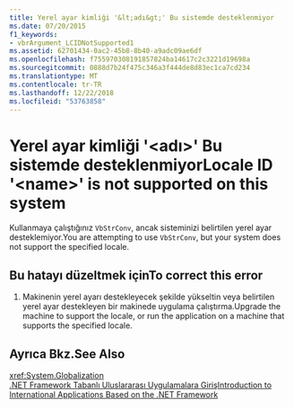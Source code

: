 ```yaml
---
title: Yerel ayar kimliği '&lt;adı&gt;' Bu sistemde desteklenmiyor
ms.date: 07/20/2015
f1_keywords:
- vbrArgument_LCIDNotSupported1
ms.assetid: 62701434-0ac2-45b8-8b40-a9adc09ae6df
ms.openlocfilehash: f755970308191857824ba14617c2c3221d19698a
ms.sourcegitcommit: 0888d7b24f475c346a3f444de8d83ec1ca7cd234
ms.translationtype: MT
ms.contentlocale: tr-TR
ms.lasthandoff: 12/22/2018
ms.locfileid: "53763858"
---
```

# <a name="locale-id-ltnamegt-is-not-supported-on-this-system"></a><span data-ttu-id="00a55-102">Yerel ayar kimliği '&lt;adı&gt;' Bu sistemde desteklenmiyor</span><span class="sxs-lookup"><span data-stu-id="00a55-102">Locale ID '&lt;name&gt;' is not supported on this system</span></span>
<span data-ttu-id="00a55-103">Kullanmaya çalıştığınız `VbStrConv`, ancak sisteminizi belirtilen yerel ayar desteklemiyor.</span><span class="sxs-lookup"><span data-stu-id="00a55-103">You are attempting to use `VbStrConv`, but your system does not support the specified locale.</span></span>  
  
## <a name="to-correct-this-error"></a><span data-ttu-id="00a55-104">Bu hatayı düzeltmek için</span><span class="sxs-lookup"><span data-stu-id="00a55-104">To correct this error</span></span>  
  
1.  <span data-ttu-id="00a55-105">Makinenin yerel ayarı destekleyecek şekilde yükseltin veya belirtilen yerel ayar destekleyen bir makinede uygulama çalıştırma.</span><span class="sxs-lookup"><span data-stu-id="00a55-105">Upgrade the machine to support the locale, or run the application on a machine that supports the specified locale.</span></span>  
  
## <a name="see-also"></a><span data-ttu-id="00a55-106">Ayrıca Bkz.</span><span class="sxs-lookup"><span data-stu-id="00a55-106">See Also</span></span>  
 <xref:System.Globalization>  
 [<span data-ttu-id="00a55-107">.NET Framework Tabanlı Uluslararası Uygulamalara Giriş</span><span class="sxs-lookup"><span data-stu-id="00a55-107">Introduction to International Applications Based on the .NET Framework</span></span>](/visualstudio/ide/introduction-to-international-applications-based-on-the-dotnet-framework)
